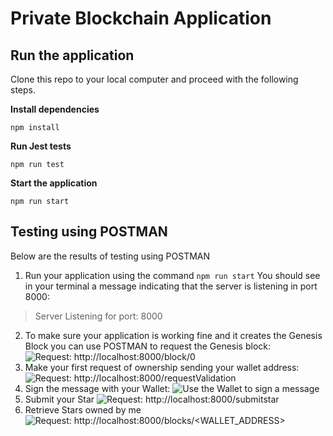 # Private Blockchain Application

## Run the application

Clone this repo to your local computer and proceed with the following steps.

**Install dependencies**

```
npm install
```

**Run Jest tests**

```
npm run test
```

**Start the application**

```
npm run start
```

## Testing using POSTMAN

Below are the results of testing using POSTMAN

1. Run your application using the command `npm run start`
You should see in your terminal a message indicating that the server is listening in port 8000:
> Server Listening for port: 8000

2. To make sure your application is working fine and it creates the Genesis Block you can use POSTMAN to request the Genesis block:
    ![Request: http://localhost:8000/block/0 ]()
3. Make your first request of ownership sending your wallet address:
    ![Request: http://localhost:8000/requestValidation ]()
4. Sign the message with your Wallet:
    ![Use the Wallet to sign a message]()
5. Submit your Star
     ![Request: http://localhost:8000/submitstar]()
6. Retrieve Stars owned by me
    ![Request: http://localhost:8000/blocks/<WALLET_ADDRESS>]()
